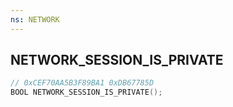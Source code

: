 ```yaml
---
ns: NETWORK
---
```

## NETWORK_SESSION_IS_PRIVATE

```c
// 0xCEF70AA5B3F89BA1 0xDB67785D
BOOL NETWORK_SESSION_IS_PRIVATE();
```

